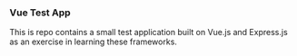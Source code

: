 ### Vue Test App

This is repo contains a small test application built on Vue.js and Express.js as an exercise in learning these frameworks. 
